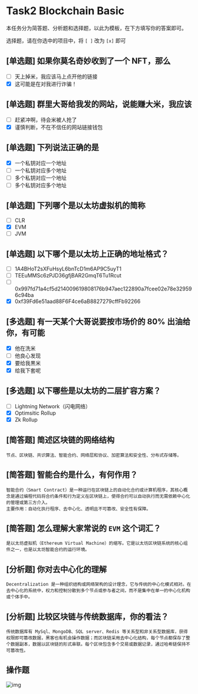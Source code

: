 # Task2 Blockchain Basic

本任务分为简答题、分析题和选择题，以此为模板，在下方填写你的答案即可。

选择题，请在你选中的项目中，将 `[ ]` 改为 `[x]` 即可

## [单选题] 如果你莫名奇妙收到了一个 NFT，那么

- [ ] 天上掉米，我应该马上点开他的链接
- [x] 这可能是在对我进行诈骗！

## [单选题] 群里大哥给我发的网站，说能赚大米，我应该

- [ ] 赶紧冲啊，待会米被人抢了
- [x] 谨慎判断，不在不信任的网站链接钱包

## [单选题] 下列说法正确的是

- [x] 一个私钥对应一个地址
- [ ] 一个私钥对应多个地址
- [ ] 多个私钥对应一个地址
- [ ] 多个私钥对应多个地址

## [单选题] 下列哪个是以太坊虚拟机的简称

- [ ] CLR
- [x] EVM
- [ ] JVM

## [单选题] 以下哪个是以太坊上正确的地址格式？

- [ ] 1A4BHoT2sXFuHsyL6bnTcD1m6AP9C5uyT1
- [ ] TEEuMMSc6zPJD36gfjBAR2GmqT6Tu1Rcut
- [ ] 0x997fd71a4cf5d214009619808176b947aec122890a7fcee02e78e329596c94ba
- [x] 0xf39Fd6e51aad88F6F4ce6aB8827279cffFb92266

## [多选题] 有一天某个大哥说要按市场价的 80% 出油给你，有可能

- [x] 他在洗米
- [ ] 他良心发现
- [x] 要给我黒米
- [x] 给我下套呢

## [多选题] 以下哪些是以太坊的二层扩容方案？

- [ ] Lightning Network（闪电网络）
- [x] Optimsitic Rollup
- [x] Zk Rollup

## [简答题] 简述区块链的网络结构

```
节点、区块链、共识算法、智能合约、网络层和协议、加密算法和安全性、分布式存储等。
```

## [简答题] 智能合约是什么，有何作用？

```
智能合约（Smart Contract）是一种运行在区块链上的自动化合约或计算机程序，其核心概念是通过编程代码将合约条件和行为定义在区块链上，使得合约可以自动执行而无需依赖中心化的管理或第三方介入。
主要作用：自动化执行程序、去中心化、透明且不可篡改、安全性有保障。
```

## [简答题] 怎么理解大家常说的 `EVM` 这个词汇？

```
是以太坊虚拟机（Ethereum Virtual Machine）的缩写。它是以太坊区块链系统的核心组件之一，也是以太坊智能合约的运行环境。
```

## [分析题] 你对去中心化的理解

```
Decentralization 是一种组织结构或网络架构的设计理念，它与传统的中心化模式相对。在去中心化的系统中，权力和控制分散到多个节点或参与者之间，而不是集中在单一的中心化机构或个体手中。
```

## [分析题] 比较区块链与传统数据库，你的看法？

```
传统数据库有 MySql、MongoDB、SQL server、Redis 等关系型和非关系型数据库，获得权限即可篡改数据，黑客也有机会操作数据；而区块链采用去中心化结构，每个节点都保存了整个数据副本，数据以区块链的形式串联。每个区块包含多个交易或数据记录，通过哈希链保持不可篡改性。
```

## 操作题

![img](/bind-wallet.jpg)